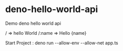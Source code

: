 # deno-hello-world-api
Demo deno hello world api

/ => hello World
/:name => Hello {name}

Start Project :
deno run --allow-env --allow-net app.ts
